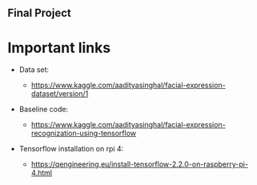 ## Final Project

# Important links

* Data set:
  * https://www.kaggle.com/aadityasinghal/facial-expression-dataset/version/1

* Baseline code:
  * https://www.kaggle.com/aadityasinghal/facial-expression-recognization-using-tensorflow

* Tensorflow installation on rpi 4:
  * https://qengineering.eu/install-tensorflow-2.2.0-on-raspberry-pi-4.html